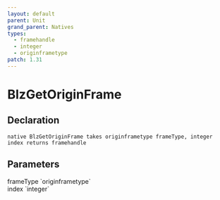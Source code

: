 ```yaml
---
layout: default
parent: Unit
grand_parent: Natives
types:
  - framehandle
  - integer
  - originframetype
patch: 1.31
---
```


# BlzGetOriginFrame

## Declaration

```
native BlzGetOriginFrame takes originframetype frameType, integer index returns framehandle
```

## Parameters
<dl>
  <dt>frameType `originframetype`</dt>
  <dd></dd>

  <dt>index `integer`</dt>
  <dd></dd>
</dl>